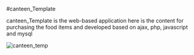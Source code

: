 #canteen_Template

canteen_Template is the web-based application here is the content for purchasing the food items and developed based on ajax, php, javascript and mysql


![canteen_temp](https://cloud.githubusercontent.com/assets/15909091/19113343/cc4972ce-8b26-11e6-8900-d93632dfa01f.png)
